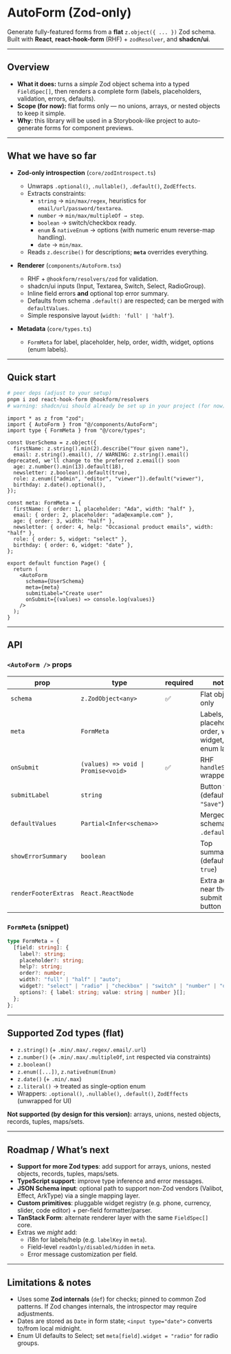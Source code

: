 # AutoForm (Zod-only)

Generate fully-featured forms from a **flat** `z.object({ ... })` Zod schema.
Built with **React**, **react-hook-form** (RHF) + `zodResolver`, and **shadcn/ui**.

---

## Overview

* **What it does:** turns a *simple* Zod object schema into a typed `FieldSpec[]`, then renders a complete form (labels, placeholders, validation, errors, defaults).
* **Scope (for now):** flat forms only — no unions, arrays, or nested objects to keep it simple.
* **Why:** this library will be used in a Storybook-like project to auto-generate forms for component previews.

---

## What we have so far

* **Zod-only introspection** (`core/zodIntrospect.ts`)

  * Unwraps `.optional()`, `.nullable()`, `.default()`, `ZodEffects`.
  * Extracts constraints:
    * `string` → `min/max/regex`, heuristics for `email/url/password/textarea`.
    * `number` → `min/max/multipleOf → step`.
    * `boolean` → switch/checkbox ready.
    * `enum` & `nativeEnum` → options (with numeric enum reverse-map handling).
    * `date` → `min/max`.
  * Reads `z.describe()` for descriptions; **`meta`** overrides everything.

* **Renderer** (`components/AutoForm.tsx`)
  * RHF + `@hookform/resolvers/zod` for validation.
  * shadcn/ui inputs (Input, Textarea, Switch, Select, RadioGroup).
  * Inline field errors **and** optional top error summary.
  * Defaults from schema `.default()` are respected; can be merged with `defaultValues`.
  * Simple responsive layout (`width: 'full' | 'half'`).

* **Metadata** (`core/types.ts`)
  * `FormMeta` for label, placeholder, help, order, width, widget, options (enum labels).

---

## Quick start

```bash
# peer deps (adjust to your setup)
pnpm i zod react-hook-form @hookform/resolvers
# warning: shadcn/ui should already be set up in your project (for now)
```

```tsx
import * as z from "zod";
import { AutoForm } from "@/components/AutoForm";
import type { FormMeta } from "@/core/types";

const UserSchema = z.object({
  firstName: z.string().min(2).describe("Your given name"),
  email: z.string().email(), // WARNING: z.string().email() deprecated, we'll change to the preferred z.email() soon
  age: z.number().min(13).default(18),
  newsletter: z.boolean().default(true),
  role: z.enum(["admin", "editor", "viewer"]).default("viewer"),
  birthday: z.date().optional(),
});

const meta: FormMeta = {
  firstName: { order: 1, placeholder: "Ada", width: "half" },
  email: { order: 2, placeholder: "ada@example.com" },
  age: { order: 3, width: "half" },
  newsletter: { order: 4, help: "Occasional product emails", width: "half" },
  role: { order: 5, widget: "select" },
  birthday: { order: 6, widget: "date" },
};

export default function Page() {
  return (
    <AutoForm
      schema={UserSchema}
      meta={meta}
      submitLabel="Create user"
      onSubmit={(values) => console.log(values)}
    />
  );
}
```

---

## API

### `<AutoForm />` props

| prop                 | type                                | required | notes                                                   |
| -------------------- | ----------------------------------- | -------- | ------------------------------------------------------- |
| `schema`             | `z.ZodObject<any>`                  | ✅        | Flat object only                                        |
| `meta`               | `FormMeta`                          |          | Labels, placeholders, order, width, widget, enum labels |
| `onSubmit`           | `(values) => void \| Promise<void>` | ✅        | RHF `handleSubmit` wrapper                              |
| `submitLabel`        | `string`                            |          | Button text (default: `"Save"`)                         |
| `defaultValues`      | `Partial<Infer<schema>>`            |          | Merged over schema `.default()`s                        |
| `showErrorSummary`   | `boolean`                           |          | Top summary (default: `true`)                           |
| `renderFooterExtras` | `React.ReactNode`                   |          | Extra actions near the submit button                    |

### `FormMeta` (snippet)

```ts
type FormMeta = {
  [field: string]: {
    label?: string;
    placeholder?: string;
    help?: string;
    order?: number;
    width?: "full" | "half" | "auto";
    widget?: "select" | "radio" | "checkbox" | "switch" | "number" | "date";
    options?: { label: string; value: string | number }[];
  };
};
```

---

## Supported Zod types (flat)

* `z.string()` (+ `.min/.max/.regex/.email/.url`)
* `z.number()` (+ `.min/.max/.multipleOf`, `int` respected via constraints)
* `z.boolean()`
* `z.enum([...])`, `z.nativeEnum(Enum)`
* `z.date()` (+ `.min/.max`)
* `z.literal()` → treated as single-option enum
* Wrappers: `.optional()`, `.nullable()`, `.default()`, `ZodEffects` (unwrapped for UI)

**Not supported (by design for this version):** arrays, unions, nested objects, records, tuples, maps/sets.

---

## Roadmap / What’s next

* **Support for more Zod types**: add support for arrays, unions, nested objects, records, tuples, maps/sets.
* **TypeScript support**: improve type inference and error messages.
* **JSON Schema input**: optional path to support non-Zod vendors (Valibot, Effect, ArkType) via a single mapping layer.
* **Custom primitives**: pluggable widget registry (e.g. phone, currency, slider, code editor) + per-field formatter/parser.
* **TanStack Form**: alternate renderer layer with the same `FieldSpec[]` core.
* Extras we _might_ add:
  * i18n for labels/help (e.g. `labelKey` in `meta`).
  * Field-level `readOnly/disabled/hidden` in `meta`.
  * Error message customization per field.

---

## Limitations & notes

* Uses some **Zod internals** (`def`) for checks; pinned to common Zod patterns. If Zod changes internals, the introspector may require adjustments.
* Dates are stored as `Date` in form state; `<input type="date">` converts to/from local midnight.
* Enum UI defaults to Select; set `meta[field].widget = "radio"` for radio groups.
